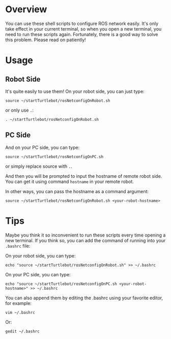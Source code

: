 # Overview

You can use these shell scripts to configure ROS network easily. It's only take effect in your current terminal, so when you open a new terminal, you need to run these scripts again. Fortunately, there is a good way to solve this problem. Please read on patiently!

# Usage

## Robot Side

It's quite easily to use them! On your robot side, you can just type:

```
source ~/startTurtlebot/rosNetconfigOnRobot.sh
```
or only use `.`:

```
. ~/startTurtlebot/rosNetconfigOnRobot.sh
```

## PC Side

And on your PC side, you can type:

```
source ~/startTurtlebot/rosNetconfigOnPC.sh
```
or simply replace source with `.`.

And then you will be prompted to input the hostname of remote robot side. You can get it using command `hostname` in your remote robot.

In other ways, you can pass the hostname as a command argument:

```
source ~/startTurtlebot/rosNetconfigOnRobot.sh <your-robot-hostname>
```

# Tips 

Maybe you think it so inconvenient to run these scripts every time opening a new terminal. If you think so, you can add the command of running into your `.bashrc` file:


On your robot side, you can type:

```
echo "source ~/startTurtlebot/rosNetconfigOnRobot.sh" >> ~/.bashrc
```

On your PC side, you can type:

```
echo "source ~/startTurtlebot/rosNetconfigOnPC.sh <your-robot-hostname>" >> ~/.bashrc
```

You can also append them by editing the .bashrc using your favorite editor, for example:

```
vim ~/.bashrc
```

Or:

```
gedit ~/.bashrc
```
